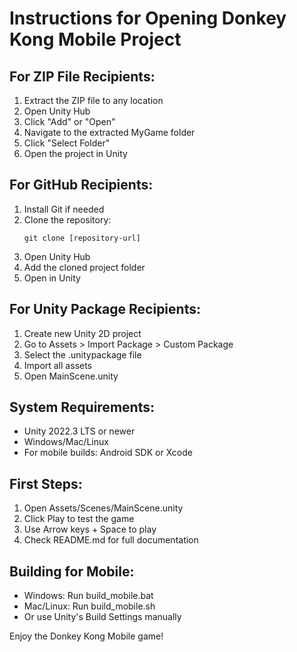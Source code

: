 # Instructions for Opening Donkey Kong Mobile Project

## For ZIP File Recipients:
1. Extract the ZIP file to any location
2. Open Unity Hub
3. Click "Add" or "Open"
4. Navigate to the extracted MyGame folder
5. Click "Select Folder"
6. Open the project in Unity

## For GitHub Recipients:
1. Install Git if needed
2. Clone the repository:
   ```
   git clone [repository-url]
   ```
3. Open Unity Hub
4. Add the cloned project folder
5. Open in Unity

## For Unity Package Recipients:
1. Create new Unity 2D project
2. Go to Assets > Import Package > Custom Package
3. Select the .unitypackage file
4. Import all assets
5. Open MainScene.unity

## System Requirements:
- Unity 2022.3 LTS or newer
- Windows/Mac/Linux
- For mobile builds: Android SDK or Xcode

## First Steps:
1. Open Assets/Scenes/MainScene.unity
2. Click Play to test the game
3. Use Arrow keys + Space to play
4. Check README.md for full documentation

## Building for Mobile:
- Windows: Run build_mobile.bat
- Mac/Linux: Run build_mobile.sh
- Or use Unity's Build Settings manually

Enjoy the Donkey Kong Mobile game!
